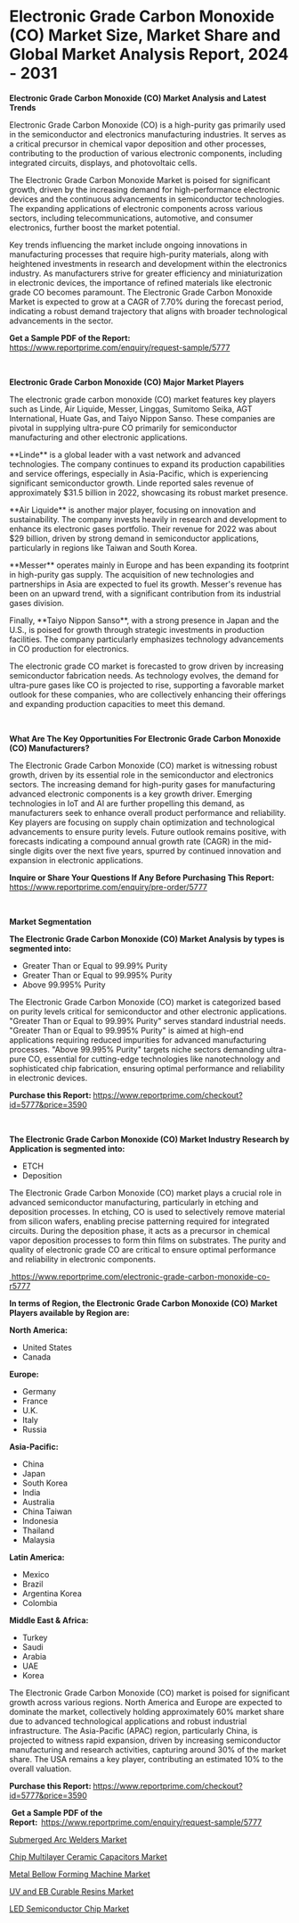 <p><h1>Electronic Grade Carbon Monoxide (CO) Market Size, Market Share and Global Market Analysis Report, 2024 - 2031</h1></p><p><strong>Electronic Grade Carbon Monoxide (CO) Market Analysis and Latest Trends</strong></p>
<p><p>Electronic Grade Carbon Monoxide (CO) is a high-purity gas primarily used in the semiconductor and electronics manufacturing industries. It serves as a critical precursor in chemical vapor deposition and other processes, contributing to the production of various electronic components, including integrated circuits, displays, and photovoltaic cells.</p><p>The Electronic Grade Carbon Monoxide Market is poised for significant growth, driven by the increasing demand for high-performance electronic devices and the continuous advancements in semiconductor technologies. The expanding applications of electronic components across various sectors, including telecommunications, automotive, and consumer electronics, further boost the market potential.</p><p>Key trends influencing the market include ongoing innovations in manufacturing processes that require high-purity materials, along with heightened investments in research and development within the electronics industry. As manufacturers strive for greater efficiency and miniaturization in electronic devices, the importance of refined materials like electronic grade CO becomes paramount. The Electronic Grade Carbon Monoxide Market is expected to grow at a CAGR of 7.70% during the forecast period, indicating a robust demand trajectory that aligns with broader technological advancements in the sector.</p></p>
<p><strong>Get a Sample PDF of the Report:&nbsp;</strong> <a href="https://www.reportprime.com/enquiry/request-sample/5777?utm_campaign=1134&utm_medium=2&utm_source=Github&utm_content=ia&utm_term=18102024&utm_id=electronic-grade-carbon-monoxide-co">https://www.reportprime.com/enquiry/request-sample/5777</a></p>
<p>&nbsp;</p>
<p><strong>Electronic Grade Carbon Monoxide (CO) Major Market Players</strong></p>
<p><p>The electronic grade carbon monoxide (CO) market features key players such as Linde, Air Liquide, Messer, Linggas, Sumitomo Seika, AGT International, Huate Gas, and Taiyo Nippon Sanso. These companies are pivotal in supplying ultra-pure CO primarily for semiconductor manufacturing and other electronic applications.</p><p>**Linde** is a global leader with a vast network and advanced technologies. The company continues to expand its production capabilities and service offerings, especially in Asia-Pacific, which is experiencing significant semiconductor growth. Linde reported sales revenue of approximately $31.5 billion in 2022, showcasing its robust market presence.</p><p>**Air Liquide** is another major player, focusing on innovation and sustainability. The company invests heavily in research and development to enhance its electronic gases portfolio. Their revenue for 2022 was about $29 billion, driven by strong demand in semiconductor applications, particularly in regions like Taiwan and South Korea.</p><p>**Messer** operates mainly in Europe and has been expanding its footprint in high-purity gas supply. The acquisition of new technologies and partnerships in Asia are expected to fuel its growth. Messer's revenue has been on an upward trend, with a significant contribution from its industrial gases division.</p><p>Finally, **Taiyo Nippon Sanso**, with a strong presence in Japan and the U.S., is poised for growth through strategic investments in production facilities. The company particularly emphasizes technology advancements in CO production for electronics.</p><p>The electronic grade CO market is forecasted to grow driven by increasing semiconductor fabrication needs. As technology evolves, the demand for ultra-pure gases like CO is projected to rise, supporting a favorable market outlook for these companies, who are collectively enhancing their offerings and expanding production capacities to meet this demand.</p></p>
<p>&nbsp;</p>
<p><strong>What Are The Key Opportunities For Electronic Grade Carbon Monoxide (CO) Manufacturers?</strong></p>
<p><p>The Electronic Grade Carbon Monoxide (CO) market is witnessing robust growth, driven by its essential role in the semiconductor and electronics sectors. The increasing demand for high-purity gases for manufacturing advanced electronic components is a key growth driver. Emerging technologies in IoT and AI are further propelling this demand, as manufacturers seek to enhance overall product performance and reliability. Key players are focusing on supply chain optimization and technological advancements to ensure purity levels. Future outlook remains positive, with forecasts indicating a compound annual growth rate (CAGR) in the mid-single digits over the next five years, spurred by continued innovation and expansion in electronic applications.</p></p>
<p><strong>Inquire or Share Your Questions If Any Before Purchasing This Report:</strong> <a href="https://www.reportprime.com/enquiry/pre-order/5777?utm_campaign=1134&utm_medium=2&utm_source=Github&utm_content=ia&utm_term=18102024&utm_id=electronic-grade-carbon-monoxide-co">https://www.reportprime.com/enquiry/pre-order/5777</a></p>
<p>&nbsp;</p>
<p><strong>Market Segmentation</strong></p>
<p><strong>The Electronic Grade Carbon Monoxide (CO) Market Analysis by types is segmented into:</strong></p>
<p><ul><li>Greater Than or Equal to 99.99% Purity</li><li>Greater Than or Equal to 99.995% Purity</li><li>Above 99.995% Purity</li></ul></p>
<p><p>The Electronic Grade Carbon Monoxide (CO) market is categorized based on purity levels critical for semiconductor and other electronic applications. "Greater Than or Equal to 99.99% Purity" serves standard industrial needs. "Greater Than or Equal to 99.995% Purity" is aimed at high-end applications requiring reduced impurities for advanced manufacturing processes. "Above 99.995% Purity" targets niche sectors demanding ultra-pure CO, essential for cutting-edge technologies like nanotechnology and sophisticated chip fabrication, ensuring optimal performance and reliability in electronic devices.</p></p>
<p><strong>Purchase this Report:&nbsp;</strong><a href="https://www.reportprime.com/checkout?id=5777&price=3590&utm_campaign=1134&utm_medium=2&utm_source=Github&utm_content=ia&utm_term=18102024&utm_id=electronic-grade-carbon-monoxide-co">https://www.reportprime.com/checkout?id=5777&price=3590</a></p>
<p>&nbsp;</p>
<p><strong>The Electronic Grade Carbon Monoxide (CO) Market Industry Research by Application is segmented into:</strong></p>
<p><ul><li>ETCH</li><li>Deposition</li></ul></p>
<p><p>The Electronic Grade Carbon Monoxide (CO) market plays a crucial role in advanced semiconductor manufacturing, particularly in etching and deposition processes. In etching, CO is used to selectively remove material from silicon wafers, enabling precise patterning required for integrated circuits. During the deposition phase, it acts as a precursor in chemical vapor deposition processes to form thin films on substrates. The purity and quality of electronic grade CO are critical to ensure optimal performance and reliability in electronic components.</p></p>
<p><a href="https://www.reportprime.com/electronic-grade-carbon-monoxide-co-r5777?utm_campaign=1134&utm_medium=2&utm_source=Github&utm_content=ia&utm_term=18102024&utm_id=electronic-grade-carbon-monoxide-co">&nbsp;https://www.reportprime.com/electronic-grade-carbon-monoxide-co-r5777</a></p>
<p><strong>In terms of Region, the Electronic Grade Carbon Monoxide (CO) Market Players available by Region are:</strong></p>
<p>
    <p> <strong> North America: </strong>
        <ul>
            <li>United States</li>
            <li>Canada</li>
        </ul>
        </p> 
    <p> <strong> Europe: </strong>
        <ul>
            <li>Germany</li>
            <li>France</li>
            <li>U.K.</li>
            <li>Italy</li>
            <li>Russia</li>
        </ul>
        </p> 
    <p> <strong> Asia-Pacific: </strong>
        <ul>
            <li>China</li>
            <li>Japan</li>
            <li>South Korea</li>
            <li>India</li>
            <li>Australia</li>
            <li>China Taiwan</li>
            <li>Indonesia</li>
            <li>Thailand</li>
            <li>Malaysia</li>
        </ul>
        </p> 
    <p> <strong> Latin America: </strong>
        <ul>
            <li>Mexico</li>
            <li>Brazil</li>
            <li>Argentina Korea</li>
            <li>Colombia</li>
        </ul>
        </p> 
    <p> <strong> Middle East & Africa: </strong>
        <ul>
            <li>Turkey</li>
            <li>Saudi</li>
            <li>Arabia</li>
            <li>UAE</li>
            <li>Korea</li>
        </ul>
    </p>
    </p>
<p><p>The Electronic Grade Carbon Monoxide (CO) market is poised for significant growth across various regions. North America and Europe are expected to dominate the market, collectively holding approximately 60% market share due to advanced technological applications and robust industrial infrastructure. The Asia-Pacific (APAC) region, particularly China, is projected to witness rapid expansion, driven by increasing semiconductor manufacturing and research activities, capturing around 30% of the market share. The USA remains a key player, contributing an estimated 10% to the overall valuation.</p></p>
<p><strong>Purchase this Report: </strong><a href="https://www.reportprime.com/checkout?id=5777&price=3590&utm_campaign=1134&utm_medium=2&utm_source=Github&utm_content=ia&utm_term=18102024&utm_id=electronic-grade-carbon-monoxide-co">https://www.reportprime.com/checkout?id=5777&price=3590</a></p>
<p>&nbsp;<strong>Get a Sample PDF of the Report:&nbsp;&nbsp;</strong><a href="https://www.reportprime.com/enquiry/request-sample/5777?utm_campaign=1134&utm_medium=2&utm_source=Github&utm_content=ia&utm_term=18102024&utm_id=electronic-grade-carbon-monoxide-co">https://www.reportprime.com/enquiry/request-sample/5777</a></p>
<p><strong></strong></p>
<p><p><a href="https://issuu.com/reportprime-2/docs/submerged-arc-welders-market-size-2_cbfdfc6efc434d?utm_campaign=1134&utm_medium=2&utm_source=Github&utm_content=ia&utm_term=18102024&utm_id=electronic-grade-carbon-monoxide-co">Submerged Arc Welders Market</a></p><p><a href="https://github.com/alea79alre/Market-Research-Report-List-1/blob/main/chip-multilayer-ceramic-capacitors-market.md?utm_campaign=1134&utm_medium=2&utm_source=Github&utm_content=ia&utm_term=18102024&utm_id=electronic-grade-carbon-monoxide-co">Chip Multilayer Ceramic Capacitors Market</a></p><p><a href="https://issuu.com/reportprime-2/docs/metal-bellow-forming-machine-market_20f39cecc12c66?utm_campaign=1134&utm_medium=2&utm_source=Github&utm_content=ia&utm_term=18102024&utm_id=electronic-grade-carbon-monoxide-co">Metal Bellow Forming Machine Market</a></p><p><a href="https://www.linkedin.com/pulse/uv-eb-curable-resins-momentum-charting-45-cagr-path-2024-2031-zwmjc?utm_campaign=1134&utm_medium=2&utm_source=Github&utm_content=ia&utm_term=18102024&utm_id=electronic-grade-carbon-monoxide-co">UV and EB Curable Resins Market</a></p><p><a href="https://github.com/malika4dt4reta/Market-Research-Report-List-1/blob/main/led-semiconductor-chip-market.md?utm_campaign=1134&utm_medium=2&utm_source=Github&utm_content=ia&utm_term=18102024&utm_id=electronic-grade-carbon-monoxide-co">LED Semiconductor Chip Market</a></p></p>